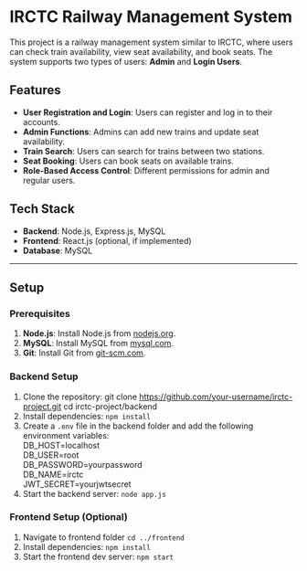 # IRCTC Railway Management System

This project is a railway management system similar to IRCTC, where users can check train availability, view seat availability, and book seats. The system supports two types of users: **Admin** and **Login Users**.

## Features
- **User Registration and Login**: Users can register and log in to their accounts.
- **Admin Functions**: Admins can add new trains and update seat availability.
- **Train Search**: Users can search for trains between two stations.
- **Seat Booking**: Users can book seats on available trains.
- **Role-Based Access Control**: Different permissions for admin and regular users.

## Tech Stack
- **Backend**: Node.js, Express.js, MySQL
- **Frontend**: React.js (optional, if implemented)
- **Database**: MySQL

---

## Setup

### Prerequisites
1. **Node.js**: Install Node.js from [nodejs.org](https://nodejs.org/).
2. **MySQL**: Install MySQL from [mysql.com](https://www.mysql.com/).
3. **Git**: Install Git from [git-scm.com](https://git-scm.com/).

### Backend Setup
1. Clone the repository:
   git clone https://github.com/your-username/irctc-project.git
   cd irctc-project/backend
2. Install dependencies: `npm install`
3. Create a `.env` file in the backend folder and add the following environment variables:</br>
    DB_HOST=localhost </br>
    DB_USER=root </br>
    DB_PASSWORD=yourpassword </br>
    DB_NAME=irctc </br>
    JWT_SECRET=yourjwtsecret 
4. Start the backend server: 
    `node app.js`

### Frontend Setup (Optional)
1. Navigate to frontend folder `cd ../frontend`
2. Install dependencies: `npm install`
3. Start the frontend dev server: `npm start`
